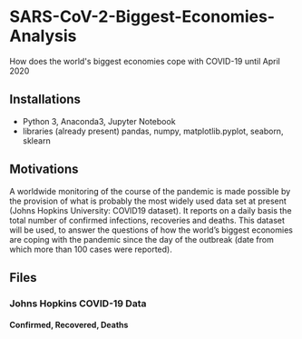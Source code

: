 # SARS-CoV-2-Biggest-Economies-Analysis
How does the world's biggest economies cope with COVID-19 until April 2020

## Installations
- Python 3, Anaconda3, Jupyter Notebook
- libraries (already present) pandas, numpy, matplotlib.pyplot, seaborn, sklearn

## Motivations

A worldwide monitoring of the course of the pandemic is made possible by the provision of what is probably the most widely used data set at present (Johns Hopkins University: COVID19 dataset). It reports on a daily basis the total number of confirmed infections, recoveries and deaths. This dataset will be used, to answer the questions of how the world’s biggest economies are coping with the pandemic since the day of the outbreak (date from which more than 100 cases were reported).

## Files

### Johns Hopkins COVID-19 Data
#### Confirmed, Recovered, Deaths
